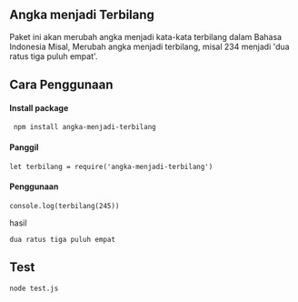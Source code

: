 ## Angka menjadi Terbilang

Paket ini akan merubah angka menjadi kata-kata terbilang dalam Bahasa Indonesia
Misal, Merubah angka menjadi terbilang, misal 234 menjadi 'dua ratus tiga puluh empat'.

## Cara Penggunaan

#### Install package

``` npm install angka-menjadi-terbilang```

#### Panggil

``` let terbilang = require('angka-menjadi-terbilang') ```

#### Penggunaan

``` console.log(terbilang(245)) ```

hasil

``` dua ratus tiga puluh empat ```

## Test

``` node test.js ```
